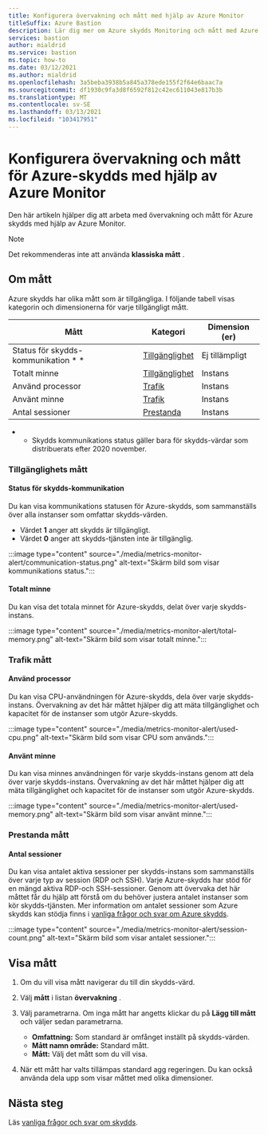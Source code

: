 ```yaml
---
title: Konfigurera övervakning och mått med hjälp av Azure Monitor
titleSuffix: Azure Bastion
description: Lär dig mer om Azure skydds Monitoring och mått med Azure Monitor, lösning för mått, varningar, diagnostikloggar i Azure.
services: bastion
author: mialdrid
ms.service: bastion
ms.topic: how-to
ms.date: 03/12/2021
ms.author: mialdrid
ms.openlocfilehash: 3a5beba3938b5a845a378ede155f2f64e6baac7a
ms.sourcegitcommit: df1930c9fa3d8f6592f812c42ec611043e817b3b
ms.translationtype: MT
ms.contentlocale: sv-SE
ms.lasthandoff: 03/13/2021
ms.locfileid: "103417951"
---
```

# <a name="how-to-configure-monitoring-and-metrics-for-azure-bastion-using-azure-monitor"></a>Konfigurera övervakning och mått för Azure-skydds med hjälp av Azure Monitor

Den här artikeln hjälper dig att arbeta med övervakning och mått för Azure skydds med hjälp av Azure Monitor.

>[!NOTE]
>Det rekommenderas inte att använda **klassiska mått** .
>

## <a name="about-metrics"></a>Om mått

Azure skydds har olika mått som är tillgängliga. I följande tabell visas kategorin och dimensionerna för varje tillgängligt mått.

|**Mått**|**Kategori**|**Dimension (er)**|
| --- | --- | --- |
|Status för skydds-kommunikation * *|[Tillgänglighet](#availability)|Ej tillämpligt|
|Totalt minne|[Tillgänglighet](#availability)|Instans|
|Använd processor|[Trafik](#traffic)|Instans
|Använt minne|[Trafik](#traffic)|Instans
|Antal sessioner|[Prestanda](#performance)|Instans|

* * Skydds kommunikations status gäller bara för skydds-värdar som distribuerats efter 2020 november.

### <a name="availability-metrics"></a><a name="availability"></a>Tillgänglighets mått

#### <a name="bastion-communication-status"></a><a name="communication-status"></a>Status för skydds-kommunikation

Du kan visa kommunikations statusen för Azure-skydds, som sammanställs över alla instanser som omfattar skydds-värden.

* Värdet **1** anger att skydds är tillgängligt.
* Värdet **0** anger att skydds-tjänsten inte är tillgänglig.

:::image type="content" source="./media/metrics-monitor-alert/communication-status.png" alt-text="Skärm bild som visar kommunikations status.":::

#### <a name="total-memory"></a><a name="total-memory"></a>Totalt minne

Du kan visa det totala minnet för Azure-skydds, delat över varje skydds-instans.

:::image type="content" source="./media/metrics-monitor-alert/total-memory.png" alt-text="Skärm bild som visar totalt minne.":::

### <a name="traffic-metrics"></a><a name="traffic"></a>Trafik mått

#### <a name="used-cpu"></a><a name="used-cpu"></a>Använd processor

Du kan visa CPU-användningen för Azure-skydds, dela över varje skydds-instans. Övervakning av det här måttet hjälper dig att mäta tillgänglighet och kapacitet för de instanser som utgör Azure-skydds.

:::image type="content" source="./media/metrics-monitor-alert/used-cpu.png" alt-text="Skärm bild som visar CPU som används.":::

#### <a name="used-memory"></a><a name="used-memory"></a>Använt minne

Du kan visa minnes användningen för varje skydds-instans genom att dela över varje skydds-instans. Övervakning av det här måttet hjälper dig att mäta tillgänglighet och kapacitet för de instanser som utgör Azure-skydds.

:::image type="content" source="./media/metrics-monitor-alert/used-memory.png" alt-text="Skärm bild som visar använt minne.":::

### <a name="performance-metrics"></a><a name="performance"></a>Prestanda mått

#### <a name="session-count"></a>Antal sessioner

Du kan visa antalet aktiva sessioner per skydds-instans som sammanställs över varje typ av session (RDP och SSH). Varje Azure-skydds har stöd för en mängd aktiva RDP-och SSH-sessioner. Genom att övervaka det här måttet får du hjälp att förstå om du behöver justera antalet instanser som kör skydds-tjänsten. Mer information om antalet sessioner som Azure skydds kan stödja finns i [vanliga frågor och svar om Azure skydds](bastion-faq.md).

:::image type="content" source="./media/metrics-monitor-alert/session-count.png" alt-text="Skärm bild som visar antalet sessioner.":::

## <a name="how-to-view-metrics"></a><a name="metrics"></a>Visa mått

1. Om du vill visa mått navigerar du till din skydds-värd.
1. Välj **mått** i listan **övervakning** .
1. Välj parametrarna. Om inga mått har angetts klickar du på **Lägg till mått** och väljer sedan parametrarna.

   * **Omfattning:** Som standard är omfånget inställt på skydds-värden.
   * **Mått namn område:** Standard mått.
   * **Mått:** Välj det mått som du vill visa.

1. När ett mått har valts tillämpas standard agg regeringen. Du kan också använda dela upp som visar måttet med olika dimensioner.

## <a name="next-steps"></a>Nästa steg

Läs [vanliga frågor och svar om skydds](bastion-faq.md).
  
